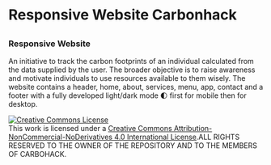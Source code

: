 # Responsive Website Carbonhack
## 
### Responsive Website 
An initiative to track the carbon footprints of an individual calculated from the data supplied by the user. The broader objective is to raise awareness and motivate individuals to use resources available to them wisely. The website contains a header, home, about, services, menu, app, contact and a footer with a fully developed light/dark mode 🌓 first for mobile then for desktop.



<a rel="license" href="http://creativecommons.org/licenses/by-nc-nd/4.0/"><img alt="Creative Commons License" style="border-width:0" src="https://i.creativecommons.org/l/by-nc-nd/4.0/88x31.png" /></a><br />This work is licensed under a <a rel="license" href="http://creativecommons.org/licenses/by-nc-nd/4.0/">Creative Commons Attribution-NonCommercial-NoDerivatives 4.0 International License</a>.ALL RIGHTS RESERVED TO THE OWNER OF THE REPOSITORY AND TO THE MEMBERS OF CARBOHACK.
